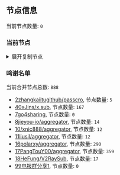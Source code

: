 
## 节点信息
当前节点数量: `0`
### 当前节点
<details>
  <summary>展开复制节点</summary>

    

</details>

### 鸣谢名单
当前合并节点总数: `888`
- [2zhangkaiitugithub/passcro](https://github.com/zhangkaiitugithub/passcro), 节点数量: `5`
- [40xJins/x.sub](https://github.com/0xJins/x.sub), 节点数量: `167`
- [7go4sharing](https://github.com/go4sharing), 节点数量: `0`
- [8jieyou-io/aggregator](https://github.com/jieyou-io/aggregator), 节点数量: `14`
- [10/xnic888/aggregator](https://github.com/xnic888/aggregator), 节点数量: `12`
- [11liusil/aggregator](https://github.com/liusil/aggregator), 节点数量: `12`
- [16polarxy/aggregator](https://github.com/polarxy/aggregator), 节点数量: `290`
- [17PangTouY00/aggregator](https://github.com/PangTouY00/aggregator), 节点数量: `359`
- [18HeFung/V2RaySub](https://github.com/HeFung/V2RaySub), 节点数量: `17`
- [99电报群分享1](https://github.com/cdddbc/getAirport), 节点数量: `0`


